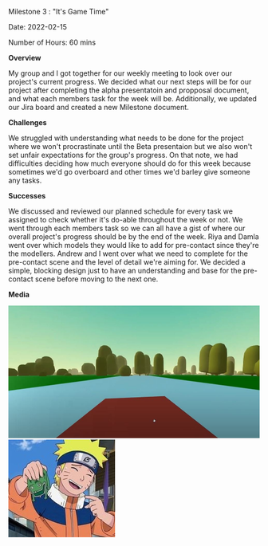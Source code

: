Milestone 3 : "It's Game Time"

Date: 2022-02-15

Number of Hours: 60 mins

**Overview**

My group and I got together for our weekly meeting to look over our project's current progress. We decided what our next steps will be for our project after completing the alpha presentatoin and propposal document, and what each members task for the week will be. Additionally, we updated our Jira board and created a new Milestone document.

**Challenges**

We struggled with understanding what needs to be done for the project where we won't procrastinate until the Beta presentaion but we also won't set unfair expectations for the group's progress. On that note, we had difficulties deciding how much everyone should do for this week because sometimes we'd go overboard and other times we'd barley give someone any tasks.

**Successes**

We discussed and reviewed our planned schedule for every task we assigned to check whether it's do-able throughout the week or not. We went through each members task so we can all have a gist of where our overall project's progress should be by the end of the week. Riya and Damla went over which models they would like to add for pre-contact since they're the modellers. Andrew and I went over what we need to complete for the pre-contact scene and the level of detail we're aiming for. We decided a simple, blocking design just to have an understanding and base for the pre-contact scene before moving to the next one.

**Media**

![NatsBlogPost3_Media](https://github.com/BIT-IMD-Learning-with-AS/imd3901-term-project-nard/blob/main/documentation/blogposts/canoe.JPG?raw=true)
![](https://github.com/BIT-IMD-Learning-with-AS/imd3901-term-project-nard/blob/main/documentation/blogposts/naruto.jpg?raw=true)

